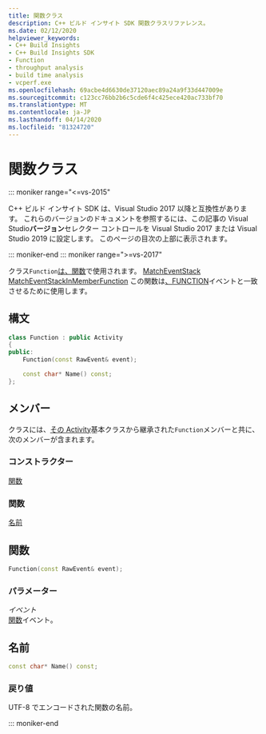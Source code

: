 ```yaml
---
title: 関数クラス
description: C++ ビルド インサイト SDK 関数クラスリファレンス。
ms.date: 02/12/2020
helpviewer_keywords:
- C++ Build Insights
- C++ Build Insights SDK
- Function
- throughput analysis
- build time analysis
- vcperf.exe
ms.openlocfilehash: 69acbe4d6630de37120aec89a24a9f33d447009e
ms.sourcegitcommit: c123cc76bb2b6c5cde6f4c425ece420ac733bf70
ms.translationtype: MT
ms.contentlocale: ja-JP
ms.lasthandoff: 04/14/2020
ms.locfileid: "81324720"
---
```

# <a name="function-class"></a>関数クラス

::: moniker range="<=vs-2015"

C++ ビルド インサイト SDK は、Visual Studio 2017 以降と互換性があります。 これらのバージョンのドキュメントを参照するには、この記事の Visual Studio**バージョン**セレクター コントロールを Visual Studio 2017 または Visual Studio 2019 に設定します。 このページの目次の上部に表示されます。

::: moniker-end
::: moniker range=">=vs-2017"

クラス`Function`[は、](../functions/match-event-in-member-function.md)[関数](../functions/match-event.md)で使用されます。 [MatchEventStack](../functions/match-event-stack.md) [MatchEventStackInMemberFunction](../functions/match-event-stack-in-member-function.md) この関数は[、FUNCTION](../event-table.md#function)イベントと一致させるために使用します。

## <a name="syntax"></a>構文

```cpp
class Function : public Activity
{
public:
    Function(const RawEvent& event);

    const char* Name() const;
};
```

## <a name="members"></a>メンバー

クラスには、[その Activity](activity.md)基本クラスから継承された`Function`メンバーと共に、次のメンバーが含まれます。

### <a name="constructors"></a>コンストラクター

[関数](#function)

### <a name="functions"></a>関数

[名前](#name)

## <a name="function"></a><a name="function"></a>関数

```cpp
Function(const RawEvent& event);
```

### <a name="parameters"></a>パラメーター

*イベント*\
[関数](../event-table.md#function)イベント。

## <a name="name"></a><a name="name"></a>名前

```cpp
const char* Name() const;
```

### <a name="return-value"></a>戻り値

UTF-8 でエンコードされた関数の名前。

::: moniker-end
